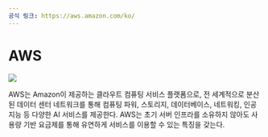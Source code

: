 ```yaml
---
공식 링크: https://aws.amazon.com/ko/
---
```

# AWS
![](https://i.imgur.com/4d17Jxa.png)

AWS는 Amazon이 제공하는 클라우트 컴퓨팅 서비스 플랫폼으로, 전 세계적으로 분산된 데이터 센터 네트워크를 통해 컴퓨팅 파워, 스토리지, 데이터베이스, 네트워킹, 인공지능 등 다양한 AI 서비스를 제공한다. AWS는 초기 서버 인프라를 소유하지 않아도 사용량 기반 요금제를 통해 유연하게 서비스를 이용할 수 있는 특징을 갖는다.